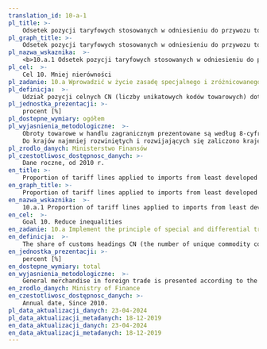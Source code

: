 ```yaml
---
translation_id: 10-a-1
pl_title: >-
    Odsetek pozycji taryfowych stosowanych w odniesieniu do przywozu towarów z krajów najmniej rozwiniętych / krajów rozwijających się po zerowej taryfie
pl_graph_title: >-
    Odsetek pozycji taryfowych stosowanych w odniesieniu do przywozu towarów z krajów najmniej rozwiniętych / krajów rozwijających się po zerowej taryfie
pl_nazwa_wskaznika:  >-
    <b>10.a.1 Odsetek pozycji taryfowych stosowanych w odniesieniu do przywozu towarów z krajów najmniej rozwiniętych / krajów rozwijających się po zerowej taryfie</b>
pl_cel:  >-
    Cel 10. Mniej nierówności
pl_zadanie: 10.a Wprowadzić w życie zasadę specjalnego i zróżnicowanego traktowania krajów rozwijających się, w szczególności tych najmniej rozwiniętych, zgodnie z wytycznymi Światowej Organizacji Handlu
pl_definicja:  >-
    Udział pozycji celnych CN (liczby unikatowych kodów towarowych) dotyczących importu towarów z krajów najmniej rozwiniętych i rozwijających się w ogólnej liczbie pozycji celnych CN (w ogólnej liczbie unikatowych kodów towarowych) dla importu ze wszystkich krajów przy zerowej stawce celnej.
pl_jednostka_prezentacji: >-
    procent [%]
pl_dostepne_wymiary: ogółem
pl_wyjasnienia_metodologiczne:  >-
    Obroty towarowe w handlu zagranicznym prezentowane są według 8-cyfrowej Nomenklatury Scalonej CN, która bazuje na 6-cyfrowym Zharmonizowanym Systemie Oznaczania i Kodowania Towarów (HS) i stanowi podstawową klasyfikację towarową dla całego handlu zagranicznego. Nomenklatura Scalona CN podlega corocznej weryfikacji. Unikatowy kod towarowy CN służy do jednoznacznej identyfikacji towaru.</br>
    Do krajów najmniej rozwiniętych i rozwijających się zaliczono kraje o niskim poziomie rozwoju społecznego na podstawie wartości Wskaźnika Rozwoju Społecznego HDI (tj. kraje, dla których HDI przyjmował wartości poniżej 0,5 pkt) zgodnie z aktualną definicją ONZ. W przypadku importu z grupy krajów najmniej rozwiniętych i rozwijających się do Polski, określono liczbę wszystkich należności celnych przy zerowej taryfie oraz liczbę przypisanym im unikatowych kodów towarowych. Liczbę takich kodów towarowych (dla których wartość należności wyniosła 0 zł) przedstawiono w relacji do liczby wszystkich unikatowych kodów towarowych, które odnotowano w związku z określeniem należności celnej dla importu z wszystkich krajów eksportujących przy zerowej stawce.
pl_zrodlo_danych: Ministerstwo Finansów
pl_czestotliwosc_dostępnosc_danych: >-
    Dane roczne, od 2010 r.
en_title: >-
    Proportion of tariff lines applied to imports from least developed countries/developing countries with zero-tariff
en_graph_title: >-
    Proportion of tariff lines applied to imports from least developed countries/developing countries with zero-tariff
en_nazwa_wskaznika:  >-
    10.a.1 Proportion of tariff lines applied to imports from least developed countries/developing countries with zero-tariff
en_cel:  >-
    Goal 10. Reduce inequalities
en_zadanie: 10.a Implement the principle of special and differential treatment for developing countries, in particular least developed countries, in accordance with World Trade Organization agreements
en_definicja:  >-
    The share of customs headings CN (the number of unique commodity codes) related to import from least developed countries and developing countries in the total number of customs headings CN (in total number of unique commodity codes) for import from all countries at zero duty.
en_jednostka_prezentacji: >-
    percent [%]
en_dostepne_wymiary: total
en_wyjasnienia_metodologiczne:  >-
    General merchandise in foreign trade is presented according to the 8-digit Combined Nomenclature CN, which is based on the 6-digit Harmonised Commodity Description and Coding System (HS) and is the primary classification of goods for the entire foreign trade. The Combined Nomenclature CN is subject to annual verification.A unique commodity code CN is used to uniquely identify the item.The least developed countries and developing countries include countries with low levels of social development on the basis of the value of the Human Development Index HDI (i.e. countries, for which HDI was less than 0.5 points) in accordance with the current definition of the United Nations. In the case of import from the least developed countries and developing countries to Poland, the number of all customs duties at zero tariff and the number of unique codes assigned to them were specified. The number of such commodity codes (for which the value of the receivables amounted to 0 zl) is shown in relation to the number of all unique codes, which have been reported in connection with determining the customs duties for the import from all exporting countries at zero rate.
en_zrodlo_danych: Ministry of Finance
en_czestotliwosc_dostępnosc_danych: >-
    Annual date, Since 2010.
pl_data_aktualizacji_danych: 23-04-2024
pl_data_aktualizacji_metadanych: 18-12-2019
en_data_aktualizacji_danych: 23-04-2024
en_data_aktualizacji_metadanych: 18-12-2019
---
```

